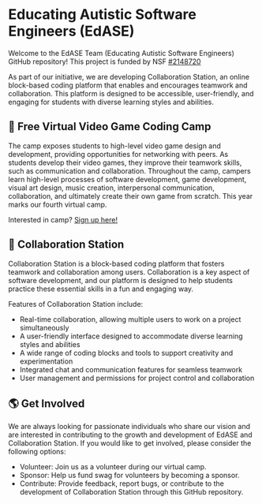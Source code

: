 # Educating Autistic Software Engineers (EdASE)

Welcome to the EdASE Team (Educating Autistic Software Engineers) GitHub repository! This project is funded by NSF [#2148720](https://www.nsf.gov/awardsearch/showAward?AWD_ID=2148720&HistoricalAwards=false)

As part of our initiative, we are developing Collaboration Station, an online block-based coding platform that enables and encourages teamwork and collaboration. This platform is designed to be accessible, user-friendly, and engaging for students with diverse learning styles and abilities.

## :space_invader: Free Virtual Video Game Coding Camp
The camp exposes students to high-level video game design and development, providing opportunities for networking with peers. As students develop their video games, they improve their teamwork skills, such as communication and collaboration. Throughout the camp, campers learn high-level processes of software development, game development, visual art design, music creation, interpersonal communication, collaboration, and ultimately create their own game from scratch. This year marks our fourth virtual camp.

Interested in camp? [Sign up here!](https://docs.google.com/forms/d/e/1FAIpQLSe-zAOsajRC1aDD0kh8IVNtpVSzj4ruXiilTy7xWCOf2amRow/viewform)

## :rocket:	Collaboration Station 

Collaboration Station is a block-based coding platform that fosters teamwork and collaboration among users. Collaboration is a key aspect of software development, and our platform is designed to help students practice these essential skills in a fun and engaging way.

Features of Collaboration Station include:
- Real-time collaboration, allowing multiple users to work on a project simultaneously
- A user-friendly interface designed to accommodate diverse learning styles and abilities
- A wide range of coding blocks and tools to support creativity and experimentation
- Integrated chat and communication features for seamless teamwork
- User management and permissions for project control and collaboration

## :earth_americas: Get Involved

We are always looking for passionate individuals who share our vision and are interested in contributing to the growth and development of EdASE and Collaboration Station. If you would like to get involved, please consider the following options:

* Volunteer: Join us as a volunteer during our virtual camp.
* Sponsor: Help us fund swag for volunteers by becoming a sponsor.
* Contribute: Provide feedback, report bugs, or contribute to the development of Collaboration Station through this GitHub repository.




